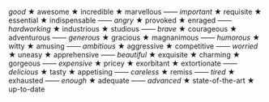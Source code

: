 *good*
  ★ awesome
  ★ incredible
  ★ marvellous
——
*important*
  ★ requisite
  ★ essential
  ★ indispensable
——
*angry*
  ★ provoked
  ★ enraged
——
*hardworking*
  ★ industrious
  ★ studious
——
*brave*
  ★ courageous
  ★ adventurous
——
*generous*
  ★ gracious
  ★ magnanimous
——
*humorous*
  ★ witty
  ★ amusing
——
*ambitious*
  ★ aggressive
  ★ competitive
——
*worried*
  ★ uneasy
  ★ apprehensive
——
*beautiful*
  ★ exquisite
  ★ charming
  ★ gorgeous
——
*expensive*
  ★ pricey
  ★ exorbitant
  ★ extortionate
——
*delicious*
  ★ tasty
  ★ appetising
——
*careless*
  ★ remiss
——
*tired*
  ★ exhausted
——
*enough*
  ★ adequate
——
*advanced*
  ★ state-of-the-art
  ★ up-to-date